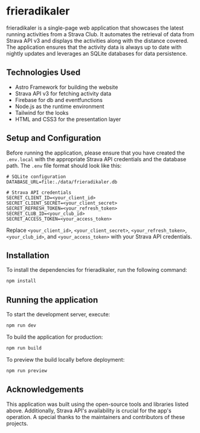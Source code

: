 # frieradikaler

frieradikaler is a single-page web application that showcases the latest running activities from a Strava Club. It automates the retrieval of data from Strava API v3 and displays the activities along with the distance covered. The application ensures that the activity data is always up to date with nightly updates and leverages an SQLite databases for data persistence.

## Technologies Used

- Astro Framework for building the website
- Strava API v3 for fetching activity data
- Firebase for db and eventfunctions
- Node.js as the runtime environment
- Tailwind for the looks
- HTML and CSS3 for the presentation layer

## Setup and Configuration

Before running the application, please ensure that you have created the `.env.local` with the appropriate Strava API credentials and the database path. The `.env` file format should look like this:

```
# SQLite configuration
DATABASE_URL=file:./data/frieradikaler.db

# Strava API credentials
SECRET_CLIENT_ID=<your_client_id>
SECRET_CLIENT_SECRET=<your_client_secret>
SECRET_REFRESH_TOKEN=<your_refresh_token>
SECRET_CLUB_ID=<your_club_id>
SECRET_ACCESS_TOKEN=<your_access_token>
```

Replace `<your_client_id>`, `<your_client_secret>`, `<your_refresh_token>`, `<your_club_id>`, and `<your_access_token>` with your Strava API credentials.

## Installation

To install the dependencies for frieradikaler, run the following command:

```bash
npm install
```

## Running the application

To start the development server, execute:

```bash
npm run dev
```

To build the application for production:

```bash
npm run build
```

To preview the build locally before deployment:

```bash
npm run preview
```

## Acknowledgements

This application was built using the open-source tools and libraries listed above. Additionally, Strava API's availability is crucial for the app's operation. A special thanks to the maintainers and contributors of these projects.
